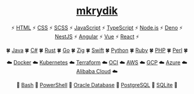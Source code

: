 <h1 align="center"><a href="https://mkrydik.github.io/mkrydik">mkrydik</a></h1>

<p align="center">⚡ <a href="https://github.com/mkrydik/mkrydik">HTML</a> ⚡ <a href="https://github.com/mkrydik/empty-html">CSS</a> ⚡ <a href="https://github.com/mkrydik/usd-jpy">SCSS</a> ⚡ <a href="https://github.com/mkrydik/bingo">JavaScript</a> ⚡ <a href="https://github.com/mkrydik/dog-vs-cat">TypeScript</a> ⚡ <a href="https://github.com/mkrydik/open-git-remote-url">Node.js</a> ⚡ <a href="https://github.com/mkrydik/practice-lumecms">Deno</a> ⚡ <a href="https://github.com/mkrydik/practice-nestjs-bullmq" title="BullMQ">NestJS</a> ⚡ <a href="https://github.com/mkrydik/minimal-angular">Angular</a> ⚡ <a href="https://github.com/mkrydik/vue-ts-storybook" title="Storybook">Vue</a> ⚡ <a href="https://github.com/mkrydik/human-face-ai">React</a> ⚡</p>

<p align="center">🍀 <a href="https://note.com/opst_mkrydik/n/nd70cf9d857f9" title="JavaFX">Java</a> 🍀 <a href="https://github.com/mkrydik/practice-wpf" title="WPF">C#</a> 🍀 <a href="https://github.com/mkrydik/rust-for-told">Rust</a> 🍀 <a href="https://github.com/mkrydik/go-lang-no-sponsors">Go</a> 🍀 <a href="https://github.com/mkrydik/zig-zag">Zig</a> 🍀 <a href="https://github.com/mkrydik/yes-no">Swift</a> 🍀 <a href="https://github.com/mkrydik/random-word-generator" title="Poetry">Python</a> 🍀 <a href="https://github.com/mkrydik/list-linguist-languages">Ruby</a> 🍀 <a href="https://github.com/mkrydik/php-cowsay">PHP</a> 🍀 <a href="https://github.com/mkrydik/check-ip">Perl</a> 🍀</p>

<p align="center">☁️ <a href="https://github.com/mkrydik/mastodon-docker-compose">Docker</a> ☁️ <a href="https://github.com/mkrydik/example-kafdrop-on-kubernetes" title="Kafka">Kubernetes</a> ☁️ <a href="https://note.com/opst_mkrydik/n/n747c5e107d87">Terraform</a> ☁️ <a href="https://note.com/opst_mkrydik/n/nc2c02bb7d1f6">OCI</a> ☁️ <a href="https://note.com/opst_mkrydik/n/n80179527ecf1">AWS</a> ☁️ <a href="https://note.com/opst_mkrydik/n/n67498bc22fd0">GCP</a> ☁️ <a href="https://github.com/mkrydik/practice-azure-bicep" title="Bicep">Azure</a> ☁️ <a href="https://note.com/opst_mkrydik/n/neba917a8499e">Alibaba Cloud</a> ☁️</p>

<p align="center">📂 <a href="https://github.com/mkrydik/bash-gas-explosion">Bash</a> 📂 <a href="https://github.com/mkrydik/powershell-task-tray-launcher">PowerShell</a> 📂 <a href="https://qiita.com/mkrydik/items/8c9322440f4dc954d5ed">Oracle Database</a> 📂 <a href="https://github.com/mkrydik/example-pgweb-on-kubernetes">PostgreSQL</a> 📂 <a href="https://github.com/mkrydik/todo-api" title="Ruby on Rails">SQLite</a> 📂</p>

